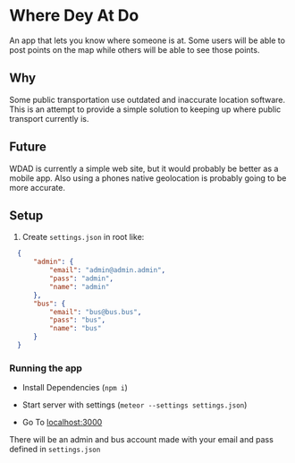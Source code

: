 # Where Dey At Do

An app that lets you know where someone is at. Some users will be able to post points on the map while others will be able to see those points.

## Why

Some public transportation use outdated and inaccurate location software. This is an attempt to provide a simple solution to keeping up where public transport currently is.

## Future

WDAD is currently a simple web site, but it would probably be better as a mobile app. Also using a phones native geolocation is probably going to be more accurate.

## Setup

  1. Create `settings.json` in root like:
  ```json
    {
        "admin": {
            "email": "admin@admin.admin",
            "pass": "admin",
            "name": "admin"
        },
        "bus": {
            "email": "bus@bus.bus",
            "pass": "bus",
            "name": "bus"
        }
    }
  ```

### Running the app

* Install Dependencies (`npm i`)

* Start server with settings (`meteor --settings settings.json`)

* Go To [localhost:3000](http://localhost:3000)

There will be an admin and bus account made with your email and pass defined in `settings.json`